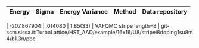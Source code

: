 |       Energy          |  Sigma          | Energy Variance  |  Method                                                          | Data repository                |
| ----------------------| ----------------| -----------------|------------------------------------------------------------------|------------------------------- |

 |   -207.867904   |   .014080   |    1.85(33)   | VAFQMC stripe length=8 | git-scm.sissa.it:TurboLattice/HST_AAD/example/16x16/U8/stripel8doping1su8m4/b1.3n/pbc 
